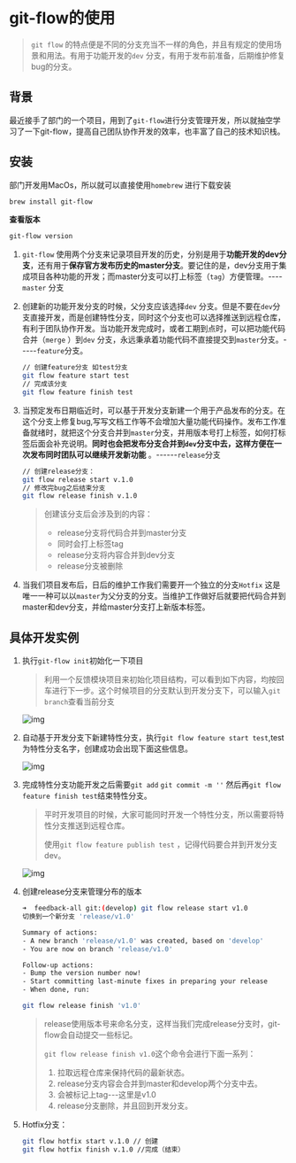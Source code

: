 # git-flow的使用
> `git flow` 的特点便是不同的分支充当不一样的角色，并且有规定的使用场景和用法。有用于功能开发的`dev` 分支，有用于发布前准备，后期维护修复bug的分支。

## 背景

最近接手了部门的一个项目，用到了`git-flow`进行分支管理开发，所以就抽空学习了一下git-flow，提高自己团队协作开发的效率，也丰富了自己的技术知识栈。

## 安装

部门开发用MacOs，所以就可以直接使用`homebrew`	进行下载安装

```bash
brew install git-flow
```

**查看版本**

```bash
git-flow version
```

1. `git-flow` 使用两个分支来记录项目开发的历史，分别是用于**功能开发的dev分支**，还有用于**保存官方发布历史的master分支**。要记住的是，dev分支用于集成项目各种功能的开发；而master分支可以打上标签（`tag`）方便管理。----`master` 分支

2. 创建新的功能开发分支的时候，父分支应该选择`dev` 分支。但是不要在`dev`分支直接开发，而是创建特性分支，同时这个分支也可以选择推送到远程仓库，有利于团队协作开发。当功能开发完成时，或者工期到点时，可以把功能代码合并（`merge` ）到`dev` 分支，永远秉承着功能代码不直接提交到`master`分支。-----`feature`分支。

   ```bash
   // 创建feature分支 如test分支
   git flow feature start test
   // 完成该分支
   git flow feature finish test
   ```

3. 当预定发布日期临近时，可以基于开发分支新建一个用于产品发布的分支。在这个分支上修复bug,写写文档工作等不会增加大量功能代码操作。发布工作准备就绪时，就把这个分支合并到`master`分支，并用版本号打上标签，如何打标签后面会补充说明。**同时也会把发布分支合并到`dev`分支中去，这样方便在一次发布同时团队可以继续开发新功能** 。------`release`分支

   ```bash
   // 创建release分支：
   git flow release start v.1.0
   // 修改完bug之后结束分支
   git flow release finish v.1.0
   ```

   > 创建该分支后会涉及到的内容：
   >
   > - release分支将代码合并到master分支
   > - 同时会打上标签tag
   > - release分支将内容合并到dev分支
   > - release分支被删除

4. 当我们项目发布后，日后的维护工作我们需要开一个独立的分支`Hotfix` 这是唯一一种可以以`master`为父分支的分支。当维护工作做好后就要把代码合并到master和dev分支，并给master分支打上新版本标签。

## 具体开发实例

1. 执行`git-flow init`初始化一下项目

   > 利用一个反馈模块项目来初始化项目结构，可以看到如下内容，均按回车进行下一步。这个时候项目的分支默认到开发分支下，可以输入`git branch`查看当前分支

   ![img](/dovis-blog/git/gitflow-init@2x.png)

2. 自动基于开发分支下新建特性分支，执行`git flow feature start test`,test为特性分支名字，创建成功会出现下面这些信息。

   ![img](/dovis-blog/git/create-feature@2x.png)

3. 完成特性分支功能开发之后需要`git add` `git commit -m ''` 然后再`git flow feature finish test`结束特性分支。

   > 平时开发项目的时候，大家可能同时开发一个特性分支，所以需要将特性分支推送到远程仓库。
   >
   > 使用`git flow feature publish test` ，记得代码要合并到开发分支dev。

   ![img](/dovis-blog/git/publish-feature@2x.png)

4. 创建release分支来管理分布的版本

   ```bash
   ➜  feedback-all git:(develop) git flow release start v1.0
   切换到一个新分支 'release/v1.0'
   
   Summary of actions:
   - A new branch 'release/v1.0' was created, based on 'develop'
   - You are now on branch 'release/v1.0'
   
   Follow-up actions:
   - Bump the version number now!
   - Start committing last-minute fixes in preparing your release
   - When done, run:
   
   git flow release finish 'v1.0'
   ```

   > release使用版本号来命名分支，这样当我们完成release分支时，git-flow会自动提交一些标记。
   >
   > `git flow release finish v1.0`这个命令会进行下面一系列：
   >
   > 1. 拉取远程仓库来保持代码的最新状态。
   > 2. release分支内容会合并到master和develop两个分支中去。
   > 3. 会被标记上tag---这里是v1.0
   > 4. release分支删除，并且回到开发分支。

5. Hotfix分支：

   ```bash
   git flow hotfix start v.1.0 // 创建
   git flow hotfix finish v.1.0 //完成（结束）
   ```
